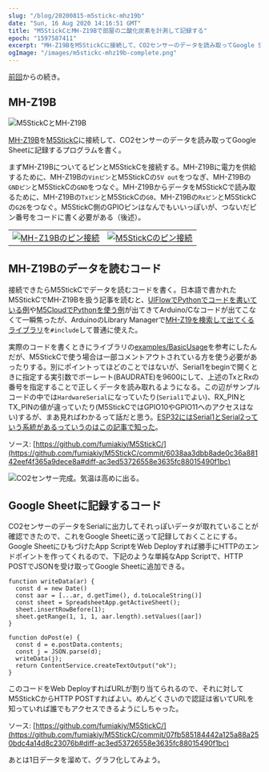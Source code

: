 ```yaml
---
slug: "/blog/20200815-m5stickc-mhz19b"
date: "Sun, 16 Aug 2020 14:16:51 GMT"
title: "M5StickCとMH-Z19Bで部屋の二酸化炭素を計測して記録する"
epoch: "1597587411"
excerpt: "MH-Z19BをM5StickCに接続して、CO2センサーのデータを読み取ってGoogle Sheetに記録するプログラムを書く。"
ogImage: "/images/m5stickc-mhz19b-complete.png"
---
```


[前回](/blog/20200815-m5stickc-http)からの続き。

## MH-Z19B

![M5StickCとMH-Z19B](/images/m5stickc-mhz19b.png)

[MH-Z19B](https://www.winsen-sensor.com/sensors/co2-sensor/mh-z19b.html)を[M5StickC](https://m5stack.com/collections/m5-core/products/stick-c)に接続して、CO2センサーのデータを読み取ってGoogle Sheetに記録するプログラムを書く。

まずMH-Z19BについてるピンとM5StickCを接続する。MH-Z19Bに電力を供給するために、MH-Z19Bの`Vinピン`とM5StickCの`5V out`をつなぎ、MH-Z19Bの`GNDピン`とM5StickCの`GND`をつなぐ。MH-Z19BからデータをM5StickCで読み取るために、MH-Z19Bの`Txピン`とM5StickCの`G0`、MH-Z19Bの`Rxピン`とM5StickCの`G26`をつなぐ。M5StickC側のGPIOピンはなんでもいいっぽいが、つないだピン番号をコードに書く必要がある（後述）。

|||
|---|---|
| [![MH-Z19Bのピン接続](/images/mhz19b-pins.png)](/images/mhz19b-pins.png)| [![M5StickCのピン接続](/images/m5stickc-pins.png)](/images/m5stickc-pins.png) |

## MH-Z19Bのデータを読むコード

接続できたらM5StickCでデータを読むコードを書く。日本語で書かれたM5StickCでMH-Z19Bを扱う記事を読むと、[UIFlowでPythonでコードを書いている例](https://kitto-yakudatsu.com/archives/7286#toc21)や[M5CloudでPythonを使う例](https://medium.com/tichise/m5stack%E3%81%A7%E5%AE%B6%E3%81%A8%E3%82%AA%E3%83%95%E3%82%A3%E3%82%B9%E3%81%AE%E4%BA%8C%E9%85%B8%E5%8C%96%E7%82%AD%E7%B4%A0%E6%BF%83%E5%BA%A6%E3%82%92%E8%A8%88%E6%B8%AC%E3%81%97%E3%81%9F-3553f7a1434d)が出てきてArduino/Cなコードが出てこなくて一瞬焦ったが、ArduinoのLibrary Managerで[MH-Z19を検索して出てくるライブラリ](https://github.com/WifWaf/MH-Z19)を`#include`して普通に使えた。

実際のコードを書くときにライブラリの[examples/BasicUsage](https://github.com/WifWaf/MH-Z19/blob/master/examples/BasicUsage/BasicUsage.ino)を参考にしたんだが、M5StickCで使う場合は一部コメントアウトされている方を使う必要があったりする。別にポイントってほどのことではないが、Serial1をbeginで開くときに指定する実引数でボーレート(BAUDRATE)を9600にして、上述のTxとRxの番号を指定することで正しくデータを読み取れるようになる。この辺がサンプルコードの中では`HardwareSerial`になっていたり(`Serial1`でよい)、RX_PINとTX_PINの値が違っていたり(M5StickCではGPIO10やGPIO11へのアクセスはない)するが、まあ見ればわかるって話だと思う。[ESP32にはSerial1とSerial2っていう系統があるっていうのはこの記事で知った](https://lang-ship.com/blog/work/m5stickc-uartserial/)。

ソース: [https://github.com/fumiakiy/M5StickC/](https://github.com/fumiakiy/M5StickC/commit/6038aa3dbb8ade0c36a88142eef4f365a9dece8a#diff-ac3ed53726558e3635fc88015490f1bc)

![CO2センサー完成。気温は高めに出る。](/images/m5stickc-mhz19b-complete.png)


## Google Sheetに記録するコード

CO2センサーのデータをSerialに出力してそれっぽいデータが取れていることが確認できたので、これをGoogle Sheetに送って記録しておくことにする。Google SheetにひもづけたApp ScriptをWeb Deployすれば勝手にHTTPのエンドポイントを作ってくれるので、下記のような単純なApp Scriptで、HTTP POSTでJSONを受け取ってGoogle Sheetに追加できる。

```
function writeData(ar) {
  const d = new Date()
  const aar = [...ar, d.getTime(), d.toLocaleString()]
  const sheet = SpreadsheetApp.getActiveSheet();
  sheet.insertRowBefore(1);
  sheet.getRange(1, 1, 1, aar.length).setValues([aar])
}

function doPost(e) {
  const d = e.postData.contents;
  const j = JSON.parse(d);
  writeData(j);
  return ContentService.createTextOutput("ok");
}
```

このコードをWeb DeployすればURLが割り当てられるので、それに対してM5StickCからHTTP POSTすればよい。めんどくさいので認証は省いてURLを知っていれば誰でもアクセスできるようにしちゃった。

ソース: [https://github.com/fumiakiy/M5StickC/](https://github.com/fumiakiy/M5StickC/commit/07fb585184442a125a88a250bdc4a14d8c23076b#diff-ac3ed53726558e3635fc88015490f1bc)

あとは1日データを溜めて、グラフ化してみよう。